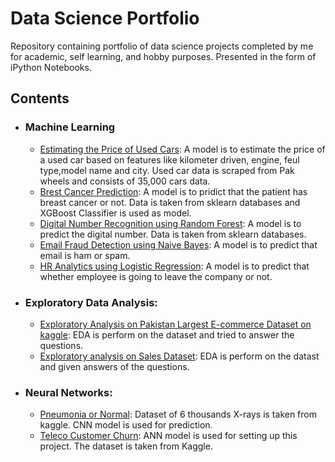 # Data Science Portfolio
Repository containing portfolio of data science projects completed by me for academic, self learning, and hobby purposes. Presented in the form of iPython Notebooks.

## Contents

- ### Machine Learning
    - [Estimating the Price of Used Cars](https://github.com/shamirafridi00/Portfolio-Projects/tree/main/Pak%20Wheels%20Car%20price%20estimator):  A model is to estimate the price of a used car based on features like kilometer driven, engine, feul type,model name and city. Used car data is scraped from Pak wheels and consists of 35,000 cars data.
    - [Brest Cancer Prediction](https://github.com/shamirafridi00/Portfolio-Projects/tree/main/Breast-Cancer-Predictor):  A model is to pridict that the patient has breast cancer or not. Data is taken from sklearn databases and XGBoost Classifier is used as model.
    - [Digital Number Recognition using Random Forest](https://github.com/shamirafridi00/Portfolio-Projects/tree/main/Digit_Recog_Random_Forest):  A model is to predict the digital number. Data is taken from sklearn databases.
    - [Email Fraud Detection using Naive Bayes](https://github.com/shamirafridi00/PortfolioProjects/blob/main/Email_Fraud_Detection_NaiveBayes/email_fraud_detec_NaiveBayes.ipynb):  A model is to predict that email is ham or spam.
    - [HR Analytics using Logistic Regression](https://github.com/shamirafridi00/PortfolioProjects/blob/main/Email_Fraud_Detection_NaiveBayes/email_fraud_detec_NaiveBayes.ipynb):  A model is to predict that whether employee is going to leave the company or not.
 
 - ### Exploratory Data Analysis:
    - [Exploratory Analysis on Pakistan Largest E-commerce Dataset on kaggle](https://www.kaggle.com/shamirafridi/data-preprocessing-eda-all-answers): EDA is perform on the dataset and tried to answer the questions.
    - [Exploratory analysis on Sales Dataset](https://github.com/shamirafridi00/Portfolio-Projects/blob/main/Expolatory%20Analysis%20on%2012%20month%20sales/TwelveMonthSalesInsights.ipynb):  EDA is perform on the datast and given answers of the questions.
  
 - ### Neural Networks:
    - [Pneumonia or Normal](https://github.com/shamirafridi00/Portfolio-Projects/tree/main/Pneumonia%20or%20normal%20-%20neural%20network): Dataset of 6 thousands X-rays is taken from kaggle. CNN model is used for prediction.
    - [Teleco Customer Churn](https://github.com/shamirafridi00/Portfolio-Projects/blob/main/Customer%20churn%20prediction/Telco%20Customer%20Churn.ipynb): ANN model is used for setting up this project. The dataset is taken from Kaggle.
 
   
